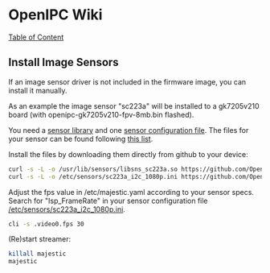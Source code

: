 # OpenIPC Wiki
[Table of Content](../README.md)

Install Image Sensors
-----------------------

If an image sensor driver is not included in the firmware image, you can install it manually.

As an example the image sensor "sc223a" will be installed to a gk7205v210 board (with openipc-gk7205v210-fpv-8mb.bin flashed).

You need a [sensor library](https://github.com/OpenIPC/firmware/raw/master/general/package/goke-osdrv-gk7205v200/files/sensor/libsns_sc223a.so) and one [sensor configuration file](https://github.com/OpenIPC/firmware/raw/master/general/package/goke-osdrv-gk7205v200/files/sensor/config/sc223a_i2c_1080p.ini).
The files for your sensor can be found following [this list](firmware-sensors.md).

Install the files by downloading them directly from github to your device:
```sh
curl -s -L -o /usr/lib/sensors/libsns_sc223a.so https://github.com/OpenIPC/firmware/raw/master/general/package/goke-osdrv-gk7205v200/files/sensor/libsns_sc223a.so
curl -s -L -o /etc/sensors/sc223a_i2c_1080p.ini https://github.com/OpenIPC/firmware/raw/master/general/package/goke-osdrv-gk7205v200/files/sensor/config/sc223a_i2c_1080p.ini
```

Adjust the fps value in /etc/majestic.yaml according to your sensor specs. 
Search for "Isp_FrameRate" in your sensor configuration file [/etc/sensors/sc223a_i2c_1080p.ini](https://github.com/OpenIPC/firmware/raw/master/general/package/goke-osdrv-gk7205v200/files/sensor/config/sc223a_i2c_1080p.ini).

```sh
cli -s .video0.fps 30
```

(Re)start streamer:

```sh
killall majestic
majestic
```

